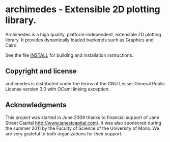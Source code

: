 archimedes - Extensible 2D plotting library.
============================================

Archimedes is a high quality, platform-independent, extensible 2D plotting
library.  It provides dynamically loaded backends such as Graphics and Cairo.

See the file [INSTALL](INSTALL.md) for building and installation
instructions.


Copyright and license
---------------------

archimedes is distributed under the terms of the GNU Lesser General Public
License version 3.0 with OCaml linking exception.

Acknowledgments
---------------

This project was started in June 2009 thanks to financial support of
Jane Street Capital <http://www.janestcapital.com/>.  It was also
sponsored during the summer 2011 by the Faculty of Science of the
University of Mons.  We are very grateful to both organizations for
their support.
